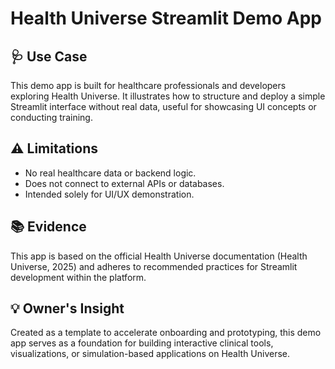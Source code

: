 # Health Universe Streamlit Demo App

## 🩺 Use Case
This demo app is built for healthcare professionals and developers exploring Health Universe. It illustrates how to structure and deploy a simple Streamlit interface without real data, useful for showcasing UI concepts or conducting training.

## ⚠ Limitations
- No real healthcare data or backend logic.
- Does not connect to external APIs or databases.
- Intended solely for UI/UX demonstration.

## 📚 Evidence
This app is based on the official Health Universe documentation (Health Universe, 2025) and adheres to recommended practices for Streamlit development within the platform.

## 💡 Owner's Insight
Created as a template to accelerate onboarding and prototyping, this demo app serves as a foundation for building interactive clinical tools, visualizations, or simulation-based applications on Health Universe.
